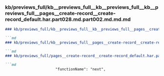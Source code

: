 ### kb/previews_full/kb__previews_full__kb__previews_full__kb__previews_full__pages__create-record__create-record_default.har.part028.md.part002.md.md.md

```md
### kb/previews_full/kb__previews_full__kb__previews_full__pages__create-record__create-record_default.har.part028.md.part002.md.md

```md
### kb/previews_full/kb__previews_full__pages__create-record__create-record_default.har.part028.md.part002.md

```md
### kb/previews_full/pages__create-record__create-record_default.har.part028.md (part 002)

```md
                       "functionName": "next",
                      
```

```

```

```

```
